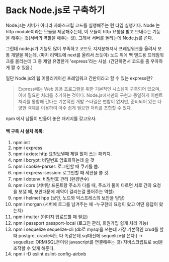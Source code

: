# Back Node.js로 구축하기

Node.js는 서버가 아니라 자바스크립 코드를 실행해주는 런 타임 실행기다. 
Node 는 http module이라는 모듈을 제공해주는데, 이 모듈이 http 요청을 받고 보내주는 기능을 해주는 것(서버의 역할을 해주는 것). 그래서 서버를 돌리는데 Node.js를 쓴다. 

그런데 node.js가 기능도 많이 부족하고 코드도 지저분해져서 프레임워크를 올려서 보통 개발을 하는데, (마치 리액트에 next를 올려서 쓰듯이) 노드 위에 백 엔드용 프레임워크를 올리는데 그 중 제일 유명한게 'express'라는 사실. (간단하면서 코드를 좀 우아하게 짤 수 있음.)

일단 Node.js의 웹 어플리케이션 프레임워크 간판이라고 할 수 있는 express란? 

> Express에는 Web 응용 프로그램을 위한 기본적인 시스템이 구축되어 있으며, 이에 필요한 처리를 추가하는 것이다. Node.js에서만의 구현과 동일하게 이벤트 처리를 통합해 간다는 기본적인 개발 스타일은 변함이 없지만, 준비되어 있는 다양한 객체를 이용하여 아주 쉽게 필요한 처리를 조합할 수 있다.

npm 에서 남들이 만들어 놓은 패키지를 갖고오자. 
#### 백 구축 시 설치 목록: 
1. npm init 
2. npm i express 
3. npm i axios: http 요청보낼때 제일 많이 쓰는 패키지.
4. npm i bcrypt: 비밀번호 암호화하는데 쓸 것
5. npm i cookie-parser: 로그인할 때 쿠키를 씀.
6. npm i express-session: 로그인할 때 세션을 쓸 것.
7. npm i dotenv: 비밀번호 관리 (환경변수)
8. npm i cors (서버랑 프론트랑 주소가 다를 때, 주소가 둘이 다르면 서로 간의 요청을 보낼 때, 보안때문에 제약이 걸리는걸 풀어주는 역할)
9. npm i helmet hpp (보안, 노드와 익스프레스의 보안을 담당)
10. npm i morgan (서버에 로그를 남겨주는 애 -누구한테 요청이 왔고 어떤 응답이 왔는지)
11. npm i multer (이미지 업로드할 때 필요)
12. npm i passport passport-local (로그인 관리, 회원가입 쉽게 처리 가능)
13. npm i sequelize sequelize-cli (db로 mysql을 쓰는데 가장 기본적인 crud를 할 때 postgre, oracle써도 다 똑같은데 sql대신에 sequelize을 쓴다.)
-> sequelize: ORM(SQL문이랑 javascript를 연결해주는 것) 자바스크립트로 sql을 조작할 수 있게 해준다. 
14. npm i -D eslint eslint-config-airbnb